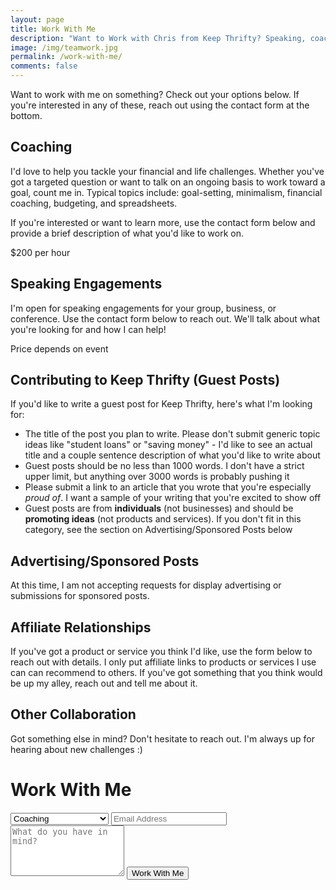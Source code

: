 ```yaml
---
layout: page
title: Work With Me
description: "Want to Work with Chris from Keep Thrifty? Speaking, coaching, and collaboration - it's all here."
image: /img/teamwork.jpg
permalink: /work-with-me/
comments: false
---
```


Want to work with me on something? Check out your options below. If you're interested in any of these, reach out using the contact form at the bottom.

## Coaching

I'd love to help you tackle your financial and life challenges. Whether you've got a targeted question or want to talk on an ongoing basis to work toward a goal, count me in. Typical topics include: goal-setting, minimalism, financial coaching, budgeting, and spreadsheets.

If you're interested or want to learn more, use the contact form below and provide a brief description of what you'd like to work on.

<div class="work--price">$200 per hour</div>

## Speaking Engagements

I'm open for speaking engagements for your group, business, or conference. Use the contact form below to reach out. We'll talk about what you're looking for and how I can help!

<div class="work--price">Price depends on event</div>

## Contributing to Keep Thrifty (Guest Posts)

If you'd like to write a guest post for Keep Thrifty, here's what I'm looking for:

- The title of the post you plan to write. Please don't submit generic topic ideas like "student loans" or "saving money" - I'd like to see an actual title and a couple sentence description of what you'd like to write about
- Guest posts should be no less than 1000 words. I don't have a strict upper limit, but anything over 3000 words is probably pushing it
- Please submit a link to an article that you wrote that you're especially _proud of_. I want a sample of your writing that you're excited to show off
- Guest posts are from __individuals__ (not businesses) and should be __promoting ideas__ (not products and services). If you don't fit in this category, see the section on Advertising/Sponsored Posts below

## Advertising/Sponsored Posts

At this time, I am not accepting requests for display advertising or submissions for sponsored posts.

## Affiliate Relationships

If you've got a product or service you think I'd like, use the form below to reach out with details. I only put affiliate links to products or services I use can can recommend to others. If you've got something that you think would be up my alley, reach out and tell me about it.

## Other Collaboration

Got something else in mind? Don't hesitate to reach out. I'm always up for hearing about new challenges :)

# Work With Me

<form class="form--contact" action="https://www.formingo.co/submit/d41b5c55-bba4-4a56-9117-6187bb2c02c8" method="POST">
    <input type="hidden" name="__redirect" value="http://www.keepthrifty.com/thank-you/">
    <select name="__subject">
      <option value="coaching">Coaching</option>
      <option value="speaking">Speaking Engagement</option>
      <option value="guest-post">Guest Post</option>
      <option value="affiliate">Affiliate</option>
      <option value="other">Other Collaboration</option>
    </select>
    <input type="email" name="__replyto" placeholder="Email Address">
    <textarea name="message" placeholder="What do you have in mind?" rows="5"></textarea>
    <button type="submit">Work With Me</button>
</form>
